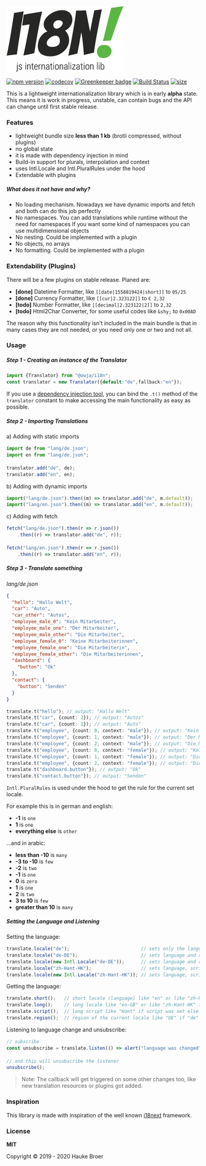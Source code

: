 ![OWJA! i18n](resources/owja-i18n-logo.png)

[![npm version](https://img.shields.io/npm/v/@owja/i18n.svg)](https://badge.fury.io/js/%40owja%2Fi18n)
[![codecov](https://codecov.io/gh/owja/i18n/branch/master/graph/badge.svg)](https://codecov.io/gh/owja/i18n)
[![Greenkeeper badge](https://badges.greenkeeper.io/owja/i18n.svg)](https://greenkeeper.io/)
[![Build Status](https://travis-ci.org/owja/i18n.svg?branch=master)](https://travis-ci.org/owja/i18n)
[![size](https://img.badgesize.io/https://unpkg.com/@owja/i18n/index.module.js.svg?compression=br&label=size)](https://unpkg.com/@owja/i18n/index.module.js)

This is a lightweight internationalization library which is in early **alpha** state. This means it is
work in progress, unstable, can contain bugs and the API can change until first stable release.

### Features

* lightweight bundle size **less than 1 kb** (brotli compressed, without plugins)
* no global state
* it is made with dependency injection in mind
* Build-in support for plurals, interpolation and context
* uses Intl.Locale and Intl.PluralRules under the hood
* Extendable with plugins

##### What does it not have and why?

* No loading mechanism. Nowadays we have dynamic imports and fetch and both can do this
job perfectly
* No namespaces. You can add translations while runtime without the need for namespaces
If you want some kind of namespaces you can use multidimensional objects
* No nesting. Could be implemented with a plugin
* No objects, no arrays
* No formatting. Could be implemented with a plugin

### Extendability (Plugins)

There will be a few plugins on stable release. Planed are:

* **[done]** Datetime Formatter, like `[[date|1558819424|short]]` to `05/25`
* **[done]** Currency Formatter, like `[[cur|2.323122]]` to `€ 2,32`
* **[todo]** Number Formatter, like `[[decimal|2.323122|2]]` to `2,32`
* **[todo]** Html2Char Converter, for some useful codes like `&shy;` to `0x00AD`

The reason why this functionality isn't included in the main bundle is that in
many cases they are not needed, or you need only one or two and not all.

### Usage

##### Step 1 - Creating an instance of the Translator 

```ts
import {Translator} from "@owja/i18n";
const translator = new Translator({default:"de",fallback:"en"});
```
If you use a [dependency injection tool](https://github.com/owja/ioc), you can bind the `.t()` method of the `translator` constant 
to make accessing the main functionality as easy as possible.

##### Step 2 - Importing Translations

a) Adding with static imports
```ts
import de from "lang/de.json";
import en from "lang/de.json";

translator.add("de", de);
translator.add("en", en);
```

b) Adding with dynamic imports
```ts
import("lang/de.json").then((m) => translator.add("de", m.default));
import("lang/en.json").then((m) => translator.add("en", m.default));
```

c) Adding with fetch
```ts
fetch("lang/de.json").then(r => r.json())
    .then((r) => translator.add("de", r));
    
fetch("lang/en.json").then(r => r.json())
    .then((r) => translator.add("en", r));
```

##### Step 3 - Translate something

*lang/de.json*
```json
{
  "hello": "Hallo Welt",
  "car": "Auto",
  "car_other": "Autos",
  "employee_male_0": "Kein Mitarbeiter",
  "employee_male_one": "Der Mitarbeiter",
  "employee_male_other": "Die Mitarbeiter",
  "employee_female_0": "Keine Mitarbeiterinnen",
  "employee_female_one": "Die Mitarbeiterin",
  "employee_female_other": "Die Mitarbeiterinnen",
  "dashboard": {
    "button": "Ok"
  },
  "contact": {
    "button": "Senden"
  }
}
```

```ts
translate.t("hello"); // output: "Hallo Welt"
translate.t("car", {count: 2}); // output: "Autos"
translate.t("car", {count: 1}); // output: "Auto"
translate.t("employee", {count: 0, context: "male"}); // output: "Kein Mitarbeiter"
translate.t("employee", {count: 1, context: "male"}); // output: "Der Mitarbeiter"
translate.t("employee", {count: 2, context: "male"}); // output: "Die Mitarbeiter"
translate.t("employee", {count: 0, context: "female"}); // output: "Keine Mitarbeiterinnen"
translate.t("employee", {count: 1, context: "female"}); // output: "Die Mitarbeiterin"
translate.t("employee", {count: 2, context: "female"}); // output: "Die Mitarbeiterinnen"
translate.t("dashboard.button"}); // output: "Ok"
translate.t("contact.button"}); // output: "Senden"
```

`Intl.PluralRules` is used under the hood to get the rule for the current set locale.

For example this is in german and english:

* **-1** is `one`
* **1** is `one`
* **everything else** is `other`

...and in arabic:

* **less than -10** is `many`
* **-3 to -10** is `few`
* **-2** is `two`
* **-1** is `one`
* **0** is `zero`
* **1** is `one`
* **2** is `two`
* **3 to 10** is `few`
* **greater than 10** is `many`

##### Setting the Language and Listening

Setting the language:
```ts
translate.locale("de");                          // sets only the language and is guessing the region which will result in DE in this case
translate.locale("de-DE");                       // sets language and region
translate.locale(new Intl.Locale("de-DE"));      // sets language and region too
translate.locale("zh-Hant-HK");                  // sets language, script and region
translate.locale(new Intl.Locale("zh-Hant-HK")); // sets language, script and region too
```
Getting the language:
```ts
translate.short();   // short locale (language) like "en" or like "zh-Hant" if script was set
translate.long();    // long locale like "en-GB" or like "zh-Hant-HK" if script was set
translate.script();  // long script like "Hant" if script was set else it returns undefined
translate.region();  // region of the current locale like "DE" if "de" or "de-DE" was set
```

Listening to language change and unsubscribe:
```ts
// subscribe
const unsubscribe = translate.listen(() => alert("language was changed"));

// and this will unsubscribe the listener
unsubscribe();
```
> Note: The callback will get triggered on some other changes too,
like new translation resources or plugins got added.

### Inspiration

This library is made with inspiration of the well known [i18next](https://github.com/i18next/i18next) framework.

### License

**MIT**

Copyright © 2019 - 2020 Hauke Broer
